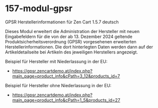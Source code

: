 # 157-modul-gpsr
GPSR Herstellerinformationen für Zen Cart 1.5.7 deutsch

Dieses Modul erweitert die Administration der Hersteller mit neuen Eingabefeldern für die von der ab 13. Dezember 2024 geltende Produktsicherheitsverordnung (GPSR) vorgesehenen erweiterten Herstellerinformationen.
Die dort hinterlegten Daten werden dann auf der Artikeldetailseite bei Artikeln des jeweiligen Herstellers angezeigt.

Beispiel für Hersteller mit Niederlassung in der EU:
* https://gpsr.zencartdemo.at/index.php?main_page=product_info&cPath=3_12&products_id=7

Beispiel für Hersteller ohne Niederlassung in der EU:
* https://gpsr.zencartdemo.at/index.php?main_page=product_info&cPath=1_5&products_id=27
